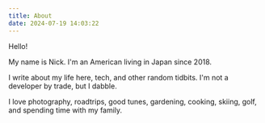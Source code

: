```yaml
---
title: About
date: 2024-07-19 14:03:22
---
```


Hello!

My name is Nick. I'm an American living in Japan since 2018. 

I write about my life here, tech, and other random tidbits. I'm not a developer by trade, but I dabble.

I love photography, roadtrips, good tunes, gardening, cooking, skiing, golf, and spending time with my family. 